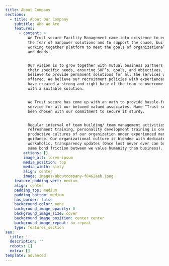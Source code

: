 ```yaml
---
title: About Company
sections:
  - title: About Our Company
    subtitle: Who We Are
    features:
      - content: >
          We Trust secure Facility Management came into existence to eradicate
          the fear of manpower solutions and to support the cause, building a
          working together platform to meet the goals of organizational needs
          and deeds.


          Our vision is to grow together with mutual business partners with
          their specific needs, ensuring SOP’s, goals, and objectives. We
          believe to provide permanent solutions for all the services we
          offered. We believe our recruitment policies with experienced faculty
          have created a strong and right base of the team to overcome problems
          with a suitable solution.


          We Trust secure has come up with an oath to provide hassle-free
          service for all our beloved valued associates. Name “Trust secure” has
          been chosen with our commitment to secure it sturdy.


          Regular interval of team building/ team management activities,
          refreshment training, personality development training is one of the
          productive cultures of our organization under experienced mentors’
          guidance. Our organizational culture is blended with dedicated,
          workaholic, transparency updates (Once lost never ever can build the
          same bond friction between we value humanity than business).
        actions: []
        image_alt: lorem-ipsum
        media_position: top
        media_width: sixty
        align: center
        image: images/aboutcompany-f8462aeb.jpeg
    feature_padding_vert: medium
    align: center
    padding_top: medium
    padding_bottom: medium
    has_border: false
    background_color: none
    background_image_opacity: 0
    background_image_size: cover
    background_image_position: center center
    background_image_repeat: no-repeat
    type: features_section
seo:
  title: ''
  description: ''
  robots: []
  extra: []
template: advanced
---
```

